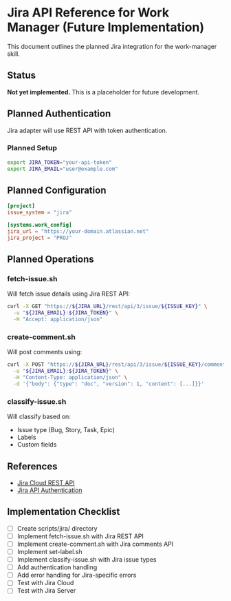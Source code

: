 # Jira API Reference for Work Manager (Future Implementation)

This document outlines the planned Jira integration for the work-manager skill.

## Status

**Not yet implemented.** This is a placeholder for future development.

## Planned Authentication

Jira adapter will use REST API with token authentication.

### Planned Setup

```bash
export JIRA_TOKEN="your-api-token"
export JIRA_EMAIL="user@example.com"
```

## Planned Configuration

```toml
[project]
issue_system = "jira"

[systems.work_config]
jira_url = "https://your-domain.atlassian.net"
jira_project = "PROJ"
```

## Planned Operations

### fetch-issue.sh

Will fetch issue details using Jira REST API:
```bash
curl -X GET "https://${JIRA_URL}/rest/api/3/issue/${ISSUE_KEY}" \
  -u "${JIRA_EMAIL}:${JIRA_TOKEN}" \
  -H "Accept: application/json"
```

### create-comment.sh

Will post comments using:
```bash
curl -X POST "https://${JIRA_URL}/rest/api/3/issue/${ISSUE_KEY}/comment" \
  -u "${JIRA_EMAIL}:${JIRA_TOKEN}" \
  -H "Content-Type: application/json" \
  -d '{"body": {"type": "doc", "version": 1, "content": [...]}}'
```

### classify-issue.sh

Will classify based on:
- Issue type (Bug, Story, Task, Epic)
- Labels
- Custom fields

## References

- [Jira Cloud REST API](https://developer.atlassian.com/cloud/jira/platform/rest/v3/)
- [Jira API Authentication](https://developer.atlassian.com/cloud/jira/platform/basic-auth-for-rest-apis/)

## Implementation Checklist

- [ ] Create scripts/jira/ directory
- [ ] Implement fetch-issue.sh with Jira REST API
- [ ] Implement create-comment.sh with Jira comments API
- [ ] Implement set-label.sh
- [ ] Implement classify-issue.sh with Jira issue types
- [ ] Add authentication handling
- [ ] Add error handling for Jira-specific errors
- [ ] Test with Jira Cloud
- [ ] Test with Jira Server
